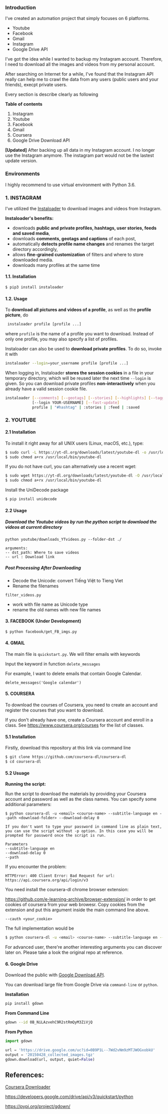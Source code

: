 ### Introduction

I've created an automation project that simply focuses on 6 platforms. 

* Youtube
* Facebook
* Gmail
* Instagram
* Google Drive API 

I've got the idea while I wanted to backup my Instagram account. Therefore, I need to download all the images and videos from my personal account. 

After searching on Internet for a while, I've found that the Instagram API really can help me to crawl the data from any users (public users and your friends), execpt private users.

Every section is describe clearly as following

**Table of contents**

1. Instagram
2. Youtube
3. Facebook
4. Gmail
5. Coursera
6. Google Drive Download API

**[Updated]**
After backing up all data in my Instagram account. I no longer use the Instagram anymore. The instagram part would not be the lastest update version. 

### Environments

I highly recommend to use virtual environment with Python 3.6.

### 1. INSTAGRAM

I've utilized the [Instaloader](https://github.com/instaloader/instaloader) to download images and videos from Instagram. 

**Instaloader's benefits:**

- downloads **public and private profiles, hashtags, user stories, feeds and saved media**,
- downloads **comments, geotags and captions** of each post,
- automatically **detects profile name changes** and renames the target directory accordingly,
- allows **fine-grained customization** of filters and where to store downloaded media.
- downloads many profiles at the same time

#### 1.1. Installation

```bash
$ pip3 install instaloader
```

#### 1.2. Usage

To **download all pictures and videos of a profile**, as well as the **profile picture**, do

```bash
 instaloader profile [profile ...]
```

where `profile` is the name of a profile you want to download. Instead of only one profile, you may also specify a list of profiles.

Instaloader can also be used to **download private profiles**. To do so, invoke it with

```bash
instaloader --login=your_username profile [profile ...]
```

When logging in, Instaloader **stores the session cookies** in a file in your temporary directory, which will be reused later the next time `--login` is given. So you can download private profiles **non-interactively** when you already have a valid session cookie file.

```bash
instaloader [--comments] [--geotags] [--stories] [--highlights] [--tagged]
            [--login YOUR-USERNAME] [--fast-update]
            profile | "#hashtag" | :stories | :feed | :saved
```

### 2. YOUTUBE

#### 2.1 Installation

To install it right away for all UNIX users (Linux, macOS, etc.), type:
```bash
$ sudo curl -L https://yt-dl.org/downloads/latest/youtube-dl -o /usr/local/bin/youtube-dl
$ sudo chmod a+rx /usr/local/bin/youtube-dl
```

If you do not have curl, you can alternatively use a recent wget:

```bash
$ sudo wget https://yt-dl.org/downloads/latest/youtube-dl -O /usr/local/bin/youtube-dl
$ sudo chmod a+rx /usr/local/bin/youtube-dl
```
Install the UniDecode package
```bash
$ pip install unidecode
```
#### 2.2 Usage

##### Download the Youtube videos by run the python script to download the videos at current directory

```
python youtube/downloads_YTvideos.py --folder-dst ./ 
```

```
arguments:
-- dst_path: Where to save videos
-- url : Download link
```

##### Post Processing After Downloading

* Decode the Unicode: convert Tiếng Việt to Tieng Viet
* Rename the filenames 

`filter_videos.py`

* work with file name as Unicode type
* rename the old names with new file names

#### 3. FACEBOOK (Under Development)

```bash
$ python facebook/get_FB_imgs.py
```

#### 4. GMAIL

The main file is `quickstart.py`. We will filter emails with keywords

Input the keyword in function `delete_messages`

For example, I want to delete emails that contain Google Calendar. 

```
delete_messages('Google calendar')
```

#### 5. COURSERA

To download the courses of Coursera, you need to create an account and register the courses that you want to download. 

If you don't already have one, create a Coursera account and enroll in a class. See https://www.coursera.org/courses for the list of classes.

#### 5.1 Installation

Firstly, download this repository at this link via command line

```bash
$ git clone https://github.com/coursera-dl/coursera-dl
$ cd coursera-dl
```

#### 5.2 Usuage

**Running the script:**

Run the script to download the materials by providing your Coursera account and password as well as the class names. You can specify some additional parameters:

```
$ python coursera-dl -u <email> <course-name> --subtitle-language en --path <download-folder> --download-delay 0 
```

```
If you don't want to type your password in command line as plain text, you can use the script without -p option. In this case you will be prompted for password once the script is run.

Parameters
--subtitle-language en
--download-delay 0 
--path 
```

If you encounter the problem: 

```
HTTPError: 400 Client Error: Bad Request for url: https://api.coursera.org/api/login/v3 
```

You need install the coursera-dl chrome browser extension:

https://github.com/e-learning-archive/browser-extension/ in order to get cookies of coursera from your web browesr. Copy cookies from the extension and put this argument inside the main command line above.

```
--cauth <your_cookie>
```

The full implementation would be

```bash
$ python coursera-dl -u <email> <course-name> --subtitle-language en --path <download-folder> --download-delay 0 --cauth <your_cookie>
```

For advanced user, there're another interesting arguments you can discover later on. Please take a look the original repo at reference. 

####  6. Google Drive
Download the public with [Google Download API](https://pypi.org/project/gdown/). 

You can download large file from Google Drive via `command-line` or `python`. 

**Installation**

```bash
pip install gdown
```

**From Command Line**

```bash
gdown --id 0B_NiLAzvehC9R2stRmQyM3ZiVjQ
```

**From Python**

```python
import gdown

url = 'https://drive.google.com/uc?id=0B9P1L--7Wd2vNm9zMTJWOGxobkU'
output = '20150428_collected_images.tgz'
gdown.download(url, output, quiet=False)
```

## References:

[Coursera Downloader](https://github.com/coursera-dl/coursera-dl)

https://developers.google.com/drive/api/v3/quickstart/python

https://pypi.org/project/gdown/

